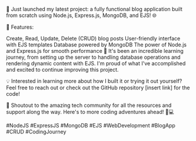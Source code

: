 🚀 Just launched my latest project: a fully functional blog application built from scratch using Node.js, Express.js, MongoDB, and EJS! 🌐

📝 Features:

Create, Read, Update, Delete (CRUD) blog posts
User-friendly interface with EJS templates
Database powered by MongoDB
The power of Node.js and Express.js for smooth performance
🤩 It's been an incredible learning journey, from setting up the server to handling database operations and rendering dynamic content with EJS. I'm proud of what I've accomplished and excited to continue improving this project.

💡 Interested in learning more about how I built it or trying it out yourself? Feel free to reach out or check out the GitHub repository [insert link] for the code!

🙌 Shoutout to the amazing tech community for all the resources and support along the way. Here's to more coding adventures ahead! 🚀💻

#NodeJS #ExpressJS #MongoDB #EJS #WebDevelopment #BlogApp #CRUD #CodingJourney
